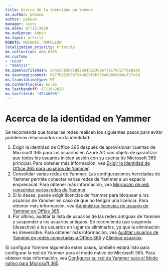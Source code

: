 ```yaml
---
title: Acerca de la identidad en Yammer
ms.author: pebaum
author: pebaum
manager: scotv
ms.date: 07/15/2020
ms.audience: Admin
ms.topic: article
ROBOTS: NOINDEX, NOFOLLOW
localization_priority: Priority
ms.collection: Adm_O365
ms.custom:
- "6039"
- "9003111"
ms.openlocfilehash: 2c4c2c836d18d2ab45e2368e778c793277b18aa0
ms.sourcegitcommit: b677b85395b7244b2bf2b753468b696b4cf27c8d
ms.translationtype: HT
ms.contentlocale: es-ES
ms.lasthandoff: 07/16/2020
ms.locfileid: "45146806"
---
```

# <a name="about-identity-in-yammer"></a>Acerca de la identidad en Yammer

Se recomienda que todas las redes realicen los siguientes pasos para evitar problemas relacionados con la identidad:

1. Exigir la identidad de Office 365 después de aprovisionar cuentas de Microsoft 365 para los usuarios en Azure AD con objeto de garantizar que todos los usuarios inicien sesión con su cuenta de Microsoft 365 principal. Para obtener más información, vea [Exigir la identidad de Office 365 para usuarios de Yammer](https://docs.microsoft.com/yammer/configure-your-yammer-network/enforce-office-365-identity).
2. Consolidar varias redes de Yammer. Las configuraciones heredadas de Yammer permite conectar varias redes de Yammer a un espacio empresarial. Para obtener más información, vea [Migración de red: consolidar varias redes de Yammer](https://docs.microsoft.com/yammer/configure-your-yammer-network/consolidate-multiple-yammer-networks).
3. Si lo desea, puede exigir licencias de Yammer para bloquear a los usuarios de Yammer en caso de que no tengan una licencia. Para obtener más información, vea [Administrar licencias de usuario de Yammer en Office 365](https://docs.microsoft.com/yammer/manage-yammer-users/manage-yammer-licenses-in-office-365).
4. Por último, auditar la lista de usuarios de las redes antiguas de Yammer y suspender a los usuarios antiguos. Se recomienda que suspenda (desactive) a los usuarios en lugar de eliminarlos, ya que la eliminación es irreversible. Para obtener más información, vea [Auditar usuarios de Yammer en redes conectadas a Office 365](https://docs.microsoft.com/yammer/manage-yammer-users/audit-users-connected-to-office-365) y [Eliminar usuarios](https://docs.microsoft.com/yammer/manage-yammer-users/add-block-or-remove-users#remove-users).

Si configura Yammer siguiendo estos pasos, también estará listo para configurar la red de Yammer para el modo nativo de Microsoft 365. Para obtener más información, vea [Configurar su red de Yammer para el Modo nativo para Microsoft 365](https://docs.microsoft.com/yammer/configure-your-yammer-network/native-mode).
